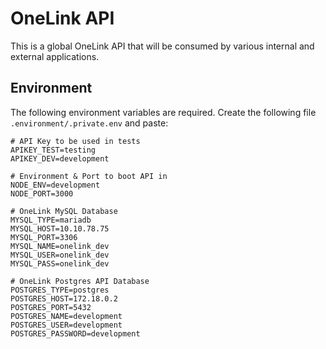 # OneLink API
This is a global OneLink API that will be consumed by various internal and external applications.

## Environment
The following environment variables are required. Create the following file `.environment/.private.env` and paste:
```
# API Key to be used in tests
APIKEY_TEST=testing
APIKEY_DEV=development

# Environment & Port to boot API in
NODE_ENV=development
NODE_PORT=3000

# OneLink MySQL Database
MYSQL_TYPE=mariadb
MYSQL_HOST=10.10.78.75
MYSQL_PORT=3306
MYSQL_NAME=onelink_dev
MYSQL_USER=onelink_dev
MYSQL_PASS=onelink_dev

# OneLink Postgres API Database
POSTGRES_TYPE=postgres
POSTGRES_HOST=172.18.0.2
POSTGRES_PORT=5432
POSTGRES_NAME=development
POSTGRES_USER=development
POSTGRES_PASSWORD=development
```
